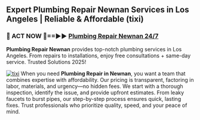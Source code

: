 ## Expert Plumbing Repair Newnan Services in Los Angeles | Reliable & Affordable (tixi)  

<h3>🚿 ACT NOW 🌟==►► <a href="https://tinyurl.com/2ne6vx2x" rel="nofollow">Plumbing Repair Newnan 24/7</a></h3>

**Plumbing Repair Newnan** provides top-notch plumbing services in Los Angeles. From repairs to installations, enjoy free consultations + same-day service. Trusted Solutions 2025!

[![tixi](https://i.imgur.com/4PFF4AK.jpeg)](https://tinyurl.com/2ne6vx2x)
When you need **Plumbing Repair in Newnan**, you want a team that combines expertise with affordability. Our pricing is transparent, factoring in labor, materials, and urgency—no hidden fees. We start with a thorough inspection, identify the issue, and provide upfront estimates. From leaky faucets to burst pipes, our step-by-step process ensures quick, lasting fixes. Trust professionals who prioritize quality, speed, and your peace of mind.